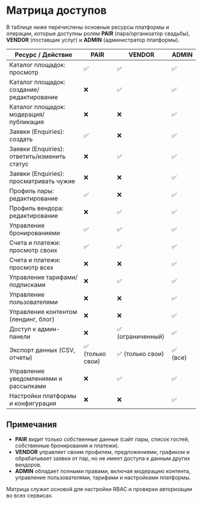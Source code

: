 # Матрица доступов

В таблице ниже перечислены основные ресурсы платформы и операции,
которые доступны ролям **PAIR** (пара/организатор свадьбы), **VENDOR**
(поставщик услуг) и **ADMIN** (администратор платформы).

| Ресурс / Действие | PAIR | VENDOR | ADMIN |
| --- | --- | --- | --- |
| Каталог площадок: просмотр | ✅ | ✅ | ✅ |
| Каталог площадок: создание/редактирование | ❌ | ✅ | ✅ |
| Каталог площадок: модерация/публикация | ❌ | ❌ | ✅ |
| Заявки (Enquiries): создать | ✅ | ❌ | ✅ |
| Заявки (Enquiries): ответить/изменить статус | ❌ | ✅ | ✅ |
| Заявки (Enquiries): просматривать чужие | ❌ | ❌ | ✅ |
| Профиль пары: редактирование | ✅ | ❌ | ✅ |
| Профиль вендора: редактирование | ❌ | ✅ | ✅ |
| Управление бронированиями | ✅ | ✅ | ✅ |
| Счета и платежи: просмотр своих | ✅ | ✅ | ✅ |
| Счета и платежи: просмотр всех | ❌ | ❌ | ✅ |
| Управление тарифами/подписками | ❌ | ✅ | ✅ |
| Управление пользователями | ❌ | ❌ | ✅ |
| Управление контентом (лендинг, блог) | ❌ | ❌ | ✅ |
| Доступ к админ-панели | ❌ | ✅ (ограниченный) | ✅ |
| Экспорт данных (CSV, отчеты) | ✅ (только свои) | ✅ (только свои) | ✅ (все) |
| Управление уведомлениями и рассылками | ❌ | ✅ | ✅ |
| Настройки платформы и конфигурация | ❌ | ❌ | ✅ |

## Примечания

- **PAIR** видит только собственные данные (сайт пары, список гостей,
  собственные бронирования и платежи).
- **VENDOR** управляет своим профилем, предложениями, графиком и
  обрабатывает заявки от пар, но не имеет доступа к данным других
  вендоров.
- **ADMIN** обладает полными правами, включая модерацию контента,
  управление пользователями, тарифами и настройками платформы.

Матрица служит основой для настройки RBAC и проверки авторизации во
всех сервисах.
